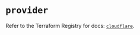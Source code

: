 # `provider`

Refer to the Terraform Registry for docs: [`cloudflare`](https://registry.terraform.io/providers/cloudflare/cloudflare/4.49.0/docs).
